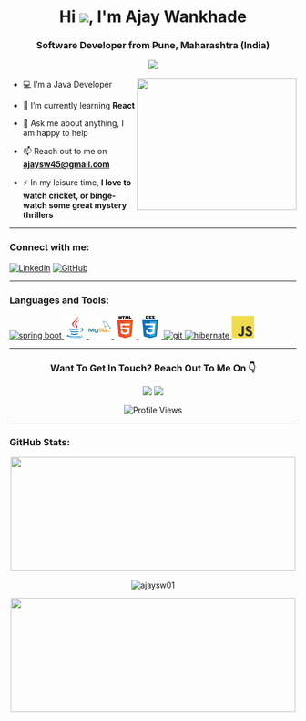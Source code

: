 

<h1 align="center">Hi <img src="https://media.giphy.com/media/hvRJCLFzcasrR4ia7z/giphy.gif" width="28">, I'm Ajay Wankhade</h1>
<h3 align="center">Software Developer from Pune, Maharashtra (India)</h3>

<p align="center">
<img src="https://readme-typing-svg.herokuapp.com?size=28&color=DC143C&width=650&height=80&lines=Enthusiastic+Software+Developer;Strong+Knowledge+in+Java+and+OOPS;Always+Learning+New+Things;&center=true&width=640&height=45&vCenter=true&size=28" />
</p>

<img align='right' src="https://i.pinimg.com/564x/b8/39/0f/b8390f69ce0fcae2f09e63d3c96c35d1.jpg" width="280" height='230'>

- 💻 I’m a Java Developer

- 🌱 I’m currently learning **React**

- 💬 Ask me about anything, I am happy to help

- 📫 Reach out to me on **ajaysw45@gmail.com**

- ⚡ In my leisure time, **I love to watch cricket, or binge-watch some great mystery thrillers**

<hr />

<h3 align="left">Connect with me:</h3>
<p align="left">
<a href="https://linkedin.com/in/" target="blank"><img align="center" src="https://raw.githubusercontent.com/rahuldkjain/github-profile-readme-generator/master/src/images/icons/Social/linked-in-alt.svg" alt="LinkedIn" height="30" width="40" /></a>
<a href="https://github.com/" target="blank"><img align="center" src="https://raw.githubusercontent.com/rahuldkjain/github-profile-readme-generator/master/src/images/icons/Social/github.svg" alt="GitHub" height="30" width="40" /></a>
</p>

<hr />

<h3 align="left">Languages and Tools:</h3>
<p align="left"> 

  <a href="https://spring.io/projects/spring-boot" target="_blank" rel="noreferrer"> 
    <img src="https://www.vectorlogo.zone/logos/springio/springio-icon.svg" alt="spring boot" width="40" height="40"/> 
  </a>
    <a href="https://www.java.com" target="_blank" rel="noreferrer"> 
    <img src="https://raw.githubusercontent.com/devicons/devicon/master/icons/java/java-original.svg" alt="java" width="40" height="40"/> 
  </a> 
  
  <a href="https://www.mysql.com/" target="_blank" rel="noreferrer"> 
    <img src="https://raw.githubusercontent.com/devicons/devicon/master/icons/mysql/mysql-original-wordmark.svg" alt="mysql" width="40" height="40"/> 
  </a> 
    <a href="https://www.w3.org/html/" target="_blank" rel="noreferrer"> 
    <img src="https://raw.githubusercontent.com/devicons/devicon/master/icons/html5/html5-original-wordmark.svg" alt="html5" width="40" height="40"/> 
  </a> 
  <a href="https://www.w3schools.com/css/" target="_blank" rel="noreferrer"> 
    <img src="https://raw.githubusercontent.com/devicons/devicon/master/icons/css3/css3-original-wordmark.svg" alt="css3" width="40" height="40"/> 
  </a> 
  <a href="https://git-scm.com/" target="_blank" rel="noreferrer"> 
    <img src="https://www.vectorlogo.zone/logos/git-scm/git-scm-icon.svg" alt="git" width="40" height="40"/> 
  </a> 
  <a href="https://hibernate.org/" target="_blank" rel="noreferrer"> 
    <img src="https://www.vectorlogo.zone/logos/hibernate/hibernate-icon.svg" alt="hibernate" width="40" height="40"/> 
  </a>
  <a href="https://developer.mozilla.org/en-US/docs/Web/JavaScript" target="_blank" rel="noreferrer"> 
    <img src="https://raw.githubusercontent.com/devicons/devicon/master/icons/javascript/javascript-original.svg" alt="javascript" width="40" height="40"/> 
  </a> 
</p>

<hr />

<h3 align="center">Want To Get In Touch? Reach Out To Me On 👇</h3>
  
<p align="center">
  <a href="mailto:ajaysw45@gmail.com"><img src="https://img.shields.io/badge/-GMAIL-D14836?style=for-the-badge&logo=gmail&logoColor=white"></a> 
  <a href="https://www.linkedin.com/in/ajaysw"><img src="https://img.shields.io/badge/-LINKEDIN-0077B5?style=for-the-badge&logo=linkedin&logoColor=white"></a>
</p>

<p align="center"> <img src="https://gpvc.arturio.dev/ajaysw01" alt="Profile Views" /> </p>

<hr />

<h3 align="left">GitHub Stats:</h3>
<p align="center">
  <img align="center" height="200px" width="500px" src="https://github-readme-stats.vercel.app/api/top-langs?username=ajaysw01&show_icons=true&locale=en&layout=compact&theme=radical" />
</p>
<p align="center"><img align="center" src="https://github-readme-streak-stats.herokuapp.com/?user=ajaysw01&theme=radical" alt="ajaysw01" /></p>
<p align="center">
  <img align="center" height="200px" width="500px" src="https://github-readme-stats.vercel.app/api?username=ajaysw01&show_icons=true&locale=en&theme=radical" />
</p>
